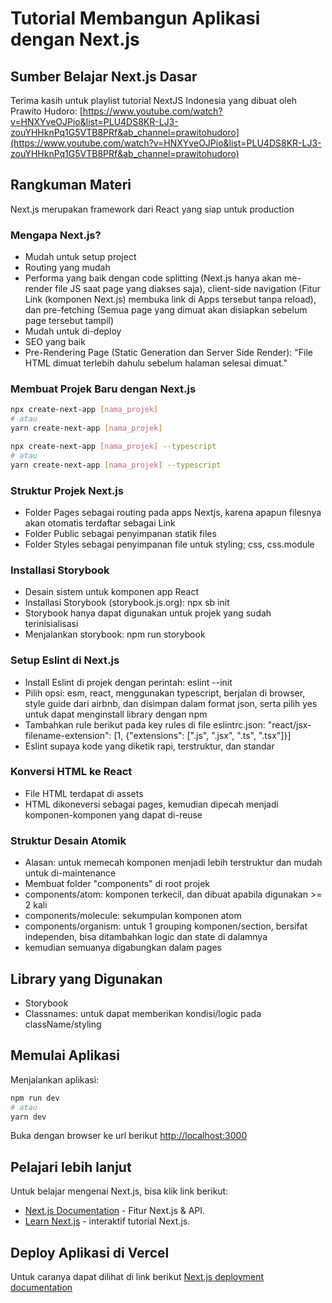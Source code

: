 # Tutorial Membangun Aplikasi dengan Next.js

## Sumber Belajar Next.js Dasar

Terima kasih untuk playlist tutorial NextJS Indonesia yang dibuat oleh Prawito Hudoro:
[https://www.youtube.com/watch?v=HNXYveOJPio&list=PLU4DS8KR-LJ3-zouYHHknPq1G5VTB8PRf&ab_channel=prawitohudoro](https://www.youtube.com/watch?v=HNXYveOJPio&list=PLU4DS8KR-LJ3-zouYHHknPq1G5VTB8PRf&ab_channel=prawitohudoro)

## Rangkuman Materi

Next.js merupakan framework dari React yang siap untuk production

### Mengapa Next.js?

- Mudah untuk setup project
- Routing yang mudah
- Performa yang baik dengan code splitting (Next.js hanya akan me-render file JS saat page yang diakses saja), client-side navigation (Fitur Link (komponen Next.js) membuka link di Apps tersebut tanpa reload), dan pre-fetching (Semua page yang dimuat akan disiapkan sebelum page tersebut tampil)
- Mudah untuk di-deploy
- SEO yang baik
- Pre-Rendering Page (Static Generation dan Server Side Render): "File HTML dimuat terlebih dahulu sebelum halaman selesai dimuat."

### Membuat Projek Baru dengan Next.js

```bash
npx create-next-app [nama_projek]
# atau
yarn create-next-app [nama_projek]
```

```bash
npx create-next-app [nama_projek] --typescript
# atau
yarn create-next-app [nama_projek] --typescript
```

### Struktur Projek Next.js

- Folder Pages sebagai routing pada apps Nextjs, karena apapun filesnya akan otomatis terdaftar sebagai Link
- Folder Public sebagai penyimpanan statik files
- Folder Styles sebagai penyimpanan file untuk styling; css, css.module

### Installasi Storybook

- Desain sistem untuk komponen app React
- Installasi Storybook (storybook.js.org): npx sb init
- Storybook hanya dapat digunakan untuk projek yang sudah terinisialisasi
- Menjalankan storybook: npm run storybook

### Setup Eslint di Next.js

- Install Eslint di projek dengan perintah: eslint --init
- Pilih opsi: esm, react, menggunakan typescript, berjalan di browser, style guide dari airbnb, dan disimpan dalam format json, serta pilih yes untuk dapat menginstall library dengan npm
- Tambahkan rule berikut pada key rules di file eslintrc.json: "react/jsx-filename-extension": [1, {"extensions": [".js", ".jsx", ".ts", ".tsx"]}]
- Eslint supaya kode yang diketik rapi, terstruktur, dan standar

### Konversi HTML ke React

- File HTML terdapat di assets
- HTML dikoneversi sebagai pages, kemudian dipecah menjadi komponen-komponen yang dapat di-reuse

### Struktur Desain Atomik

- Alasan: untuk memecah komponen menjadi lebih terstruktur dan mudah untuk di-maintenance
- Membuat folder "components" di root projek
- components/atom: komponen terkecil, dan dibuat apabila digunakan >= 2 kali
- components/molecule: sekumpulan komponen atom
- components/organism: untuk 1 grouping komponen/section, bersifat independen, bisa ditambahkan logic dan state di dalamnya
- kemudian semuanya digabungkan dalam pages

## Library yang Digunakan

- Storybook
- Classnames: untuk dapat memberikan kondisi/logic pada className/styling

## Memulai Aplikasi

Menjalankan aplikasi:

```bash
npm run dev
# atau
yarn dev
```

Buka dengan browser ke url berikut [http://localhost:3000](http://localhost:3000)

## Pelajari lebih lanjut

Untuk belajar mengenai Next.js, bisa klik link berikut:

- [Next.js Documentation](https://nextjs.org/docs) - Fitur Next.js & API.
- [Learn Next.js](https://nextjs.org/learn) - interaktif tutorial Next.js.

## Deploy Aplikasi di Vercel

Untuk caranya dapat dilihat di link berikut [Next.js deployment documentation](https://nextjs.org/docs/deployment)
